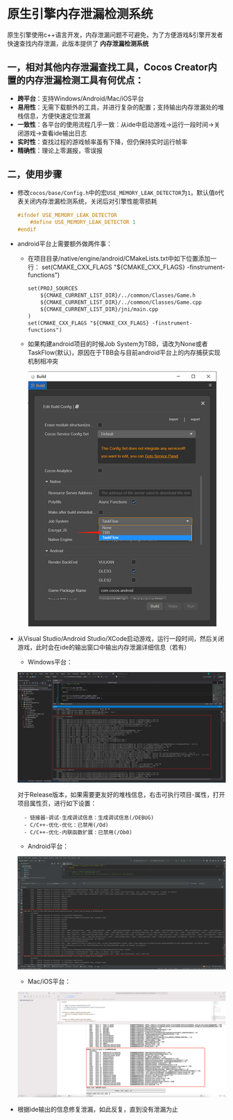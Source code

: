 # 原生引擎内存泄漏检测系统

原生引擎使用c++语言开发，内存泄漏问题不可避免，为了方便游戏&引擎开发者快速查找内存泄漏，此版本提供了 **内存泄漏检测系统**

## 一，相对其他内存泄漏查找工具，Cocos Creator内置的内存泄漏检测工具有何优点：
- **跨平台**：支持Windows/Android/Mac/iOS平台
- **易用性**：无需下载额外的工具，并进行复杂的配置；支持输出内存泄漏处的堆栈信息，方便快速定位泄漏
- **一致性**：各平台的使用流程几乎一致：从ide中启动游戏->运行一段时间->关闭游戏->查看ide输出日志
- **实时性**：查找过程的游戏帧率虽有下降，但仍保持实时运行帧率
- **精确性**：理论上零漏报，零误报

## 二，使用步骤
- 修改`cocos/base/Config.h`中的宏`USE_MEMORY_LEAK_DETECTOR`为`1`，默认值`0`代表关闭内存泄漏检测系统，关闭后对引擎性能零损耗
    ```c++
    #ifndef USE_MEMORY_LEAK_DETECTOR
        #define USE_MEMORY_LEAK_DETECTOR 1
    #endif
    ```
- android平台上需要额外做两件事：
    - 在项目目录/native/engine/android/CMakeLists.txt中如下位置添加一行：
    set(CMAKE_CXX_FLAGS "${CMAKE_CXX_FLAGS} -finstrument-functions")
        ```
        set(PROJ_SOURCES
            ${CMAKE_CURRENT_LIST_DIR}/../common/Classes/Game.h
            ${CMAKE_CURRENT_LIST_DIR}/../common/Classes/Game.cpp
            ${CMAKE_CURRENT_LIST_DIR}/jni/main.cpp
        )
        set(CMAKE_CXX_FLAGS "${CMAKE_CXX_FLAGS} -finstrument-functions")
        ```
    - 如果构建android项目的时候Job System为TBB，请改为None或者TaskFlow(默认)，原因在于TBB会与目前android平台上的内存捕获实现机制相冲突

        ![tbb](./memory-leak-detector/build.png)

- 从Visual Studio/Android Studio/XCode启动游戏，运行一段时间，然后关闭游戏，此时会在ide的输出窗口中输出内存泄漏详细信息（若有）
    - Windows平台：

    ![visual studio](./memory-leak-detector/visualstudio.png)

    对于Release版本，如果需要更友好的堆栈信息，右击可执行项目-属性，打开项目属性页，进行如下设置：

        - 链接器-调试-生成调试信息：生成调试信息(/DEBUG)
        - C/C++-优化-优化：已禁用(/Od)
        - C/C++-优化-内联函数扩展：已禁用(/Ob0)
        
    - Android平台：

    ![android studio](./memory-leak-detector/androidstudio.png)

    - Mac/iOS平台：
    
    ![xcode](./memory-leak-detector/xcode.png)

- 根据ide输出的信息修复泄漏，如此反复，直到没有泄漏为止

